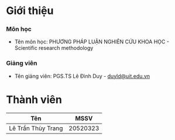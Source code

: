 # Giới thiệu
### Môn học
- Tên môn học: PHƯƠNG PHÁP LUẬN NGHIÊN CỨU KHOA HỌC - Scientific research methodology
### Giảng viên
- Tên giảng viên: PGS.TS Lê Đình Duy - duyld@uit.edu.vn
# Thành viên
| Tên        |MSSV          | 
| ------------- |-------------| 
| Lê Trần Thùy Trang      |20520323|
